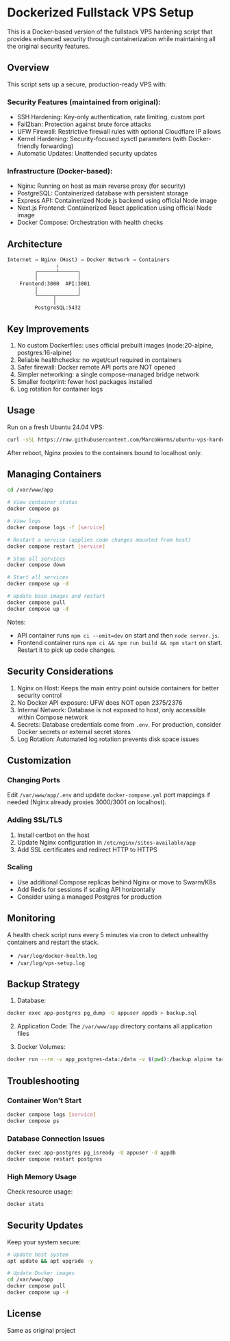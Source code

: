 # Dockerized Fullstack VPS Setup

This is a Docker-based version of the fullstack VPS hardening script that provides enhanced security through containerization while maintaining all the original security features.

## Overview

This script sets up a secure, production-ready VPS with:

### Security Features (maintained from original):
- SSH Hardening: Key-only authentication, rate limiting, custom port
- Fail2ban: Protection against brute force attacks
- UFW Firewall: Restrictive firewall rules with optional Cloudflare IP allows
- Kernel Hardening: Security-focused sysctl parameters (with Docker-friendly forwarding)
- Automatic Updates: Unattended security updates

### Infrastructure (Docker-based):
- Nginx: Running on host as main reverse proxy (for security)
- PostgreSQL: Containerized database with persistent storage
- Express API: Containerized Node.js backend using official Node image
- Next.js Frontend: Containerized React application using official Node image
- Docker Compose: Orchestration with health checks

## Architecture

```
Internet → Nginx (Host) → Docker Network → Containers
                ↓
         ┌──────┴──────┐
         │             │
    Frontend:3000  API:3001
         │             │
         └─────┬───────┘
               │
         PostgreSQL:5432
```

## Key Improvements

1. No custom Dockerfiles: uses official prebuilt images (node:20-alpine, postgres:16-alpine)
2. Reliable healthchecks: no wget/curl required in containers
3. Safer firewall: Docker remote API ports are NOT opened
4. Simpler networking: a single compose-managed bridge network
5. Smaller footprint: fewer host packages installed
6. Log rotation for container logs

## Usage

Run on a fresh Ubuntu 24.04 VPS:

```bash
curl -sSL https://raw.githubusercontent.com/MarcoWorms/ubuntu-vps-harden/main/fullstack-harden-docker.sh | sudo bash && sudo reboot
```

After reboot, Nginx proxies to the containers bound to localhost only.

## Managing Containers

```bash
cd /var/www/app

# View container status
docker compose ps

# View logs
docker compose logs -f [service]

# Restart a service (applies code changes mounted from host)
docker compose restart [service]

# Stop all services
docker compose down

# Start all services
docker compose up -d

# Update base images and restart
docker compose pull
docker compose up -d
```

Notes:
- API container runs `npm ci --omit=dev` on start and then `node server.js`.
- Frontend container runs `npm ci && npm run build && npm start` on start. Restart it to pick up code changes.

## Security Considerations

1. Nginx on Host: Keeps the main entry point outside containers for better security control
2. No Docker API exposure: UFW does NOT open 2375/2376
3. Internal Network: Database is not exposed to host, only accessible within Compose network
4. Secrets: Database credentials come from `.env`. For production, consider Docker secrets or external secret stores
5. Log Rotation: Automated log rotation prevents disk space issues

## Customization

### Changing Ports
Edit `/var/www/app/.env` and update `docker-compose.yml` port mappings if needed (Nginx already proxies 3000/3001 on localhost).

### Adding SSL/TLS
1. Install certbot on the host
2. Update Nginx configuration in `/etc/nginx/sites-available/app`
3. Add SSL certificates and redirect HTTP to HTTPS

### Scaling
- Use additional Compose replicas behind Nginx or move to Swarm/K8s
- Add Redis for sessions if scaling API horizontally
- Consider using a managed Postgres for production

## Monitoring

A health check script runs every 5 minutes via cron to detect unhealthy containers and restart the stack.
- `/var/log/docker-health.log`
- `/var/log/vps-setup.log`

## Backup Strategy

1. Database:
```bash
docker exec app-postgres pg_dump -U appuser appdb > backup.sql
```

2. Application Code: The `/var/www/app` directory contains all application files

3. Docker Volumes:
```bash
docker run --rm -v app_postgres-data:/data -v $(pwd):/backup alpine tar czf /backup/postgres-backup.tar.gz -C /data .
```

## Troubleshooting

### Container Won't Start
```bash
docker compose logs [service]
docker compose ps
```

### Database Connection Issues
```bash
docker exec app-postgres pg_isready -U appuser -d appdb
docker compose restart postgres
```

### High Memory Usage
Check resource usage:
```bash
docker stats
```

## Security Updates

Keep your system secure:
```bash
# Update host system
apt update && apt upgrade -y

# Update Docker images
cd /var/www/app
docker compose pull
docker compose up -d
```

## License

Same as original project
